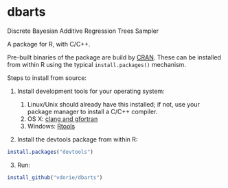 dbarts
======

Discrete Bayesian Additive Regression Trees Sampler

A package for R, with C/C++.

Pre-built binaries of the package are build by [CRAN](https://cran.r-project.org/package=dbarts). These can be installed from within R using the typical `install.packages()` mechanism.

Steps to install from source:

1. Install development tools for your operating system:
    1. Linux/Unix should already have this installed; if not, use your package manager to install a C/C++ compiler.
    2. OS X: [clang and gfortran](https://cran.r-project.org/bin/macosx/tools/)
    3. Windows: [Rtools](http://cran.r-project.org/bin/windows/Rtools/)

2. Install the devtools package from within R:

```R
install.packages("devtools")
```

3. Run:

```R
install_github("vdorie/dbarts")
```
